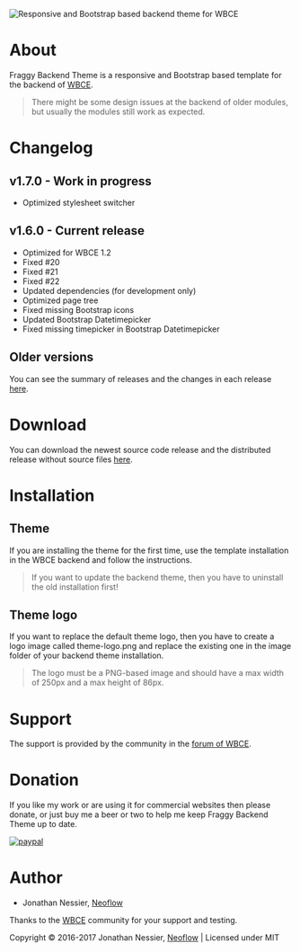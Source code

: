 ![Responsive and Bootstrap based backend theme for WBCE](https://github.com/Neoflow/Fraggy-Backend-Theme/blob/master/images/example.png "Responsive and Bootstrap based backend theme for WBCE")

# About

Fraggy Backend Theme is a responsive and Bootstrap based template for the backend of [WBCE](http://wbce.org).

> There might be some design issues at the backend of older modules, but usually the modules still work as expected.

# Changelog

## v1.7.0 - Work in progress

 * Optimized stylesheet switcher

## v1.6.0 - Current release

 * Optimized for WBCE 1.2
 * Fixed #20
 * Fixed #21
 * Fixed #22
 * Updated dependencies (for development only)
 * Optimized page tree
 * Fixed missing Bootstrap icons
 * Updated Bootstrap Datetimepicker
 * Fixed missing timepicker in Bootstrap Datetimepicker

## Older versions

You can see the summary of releases and the changes in each release [here](https://github.com/rjgamer/Fraggy-Backend-Theme/releases).


# Download

You can download the newest source code release and the distributed release without source files [here](https://github.com/rjgamer/Fraggy-Backend-Theme/releases).

# Installation

## Theme

If you are installing the theme for the first time, use the template installation in the WBCE backend and follow the instructions.

> If you want to update the backend theme, then you have to uninstall the old installation first!

## Theme logo

If you want to replace the default theme logo, then you have to create a logo image called theme-logo.png and replace the existing one in the image folder of your backend theme installation.

> The logo must be a PNG-based image and should have a max width of 250px and a max height of 86px.

# Support

The support is provided by the community in the [forum of WBCE](https://forum.wbce.org).

# Donation

If you like my work or are using it for commercial websites then please donate, or just buy me a beer or two to help me keep Fraggy Backend Theme up to date.

[![paypal](https://www.paypalobjects.com/en_US/i/btn/btn_donateCC_LG.gif)](https://www.paypal.me/JonathanNessier)

# Author

* Jonathan Nessier, [Neoflow](https://www.neoflow.ch)

Thanks to the [WBCE](http://wbce.org) community for your support and testing.

Copyright © 2016-2017 Jonathan Nessier, [Neoflow](https://www.neoflow.ch) | Licensed under MIT

